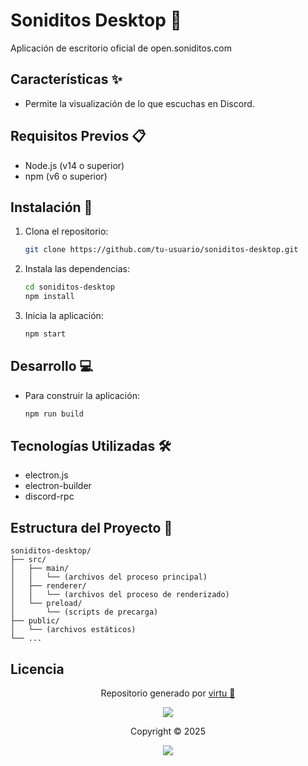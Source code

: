 # Soniditos Desktop 🎵

Aplicación de escritorio oficial de open.soniditos.com

## Características ✨

- Permite la visualización de lo que escuchas en Discord.

## Requisitos Previos 📋

- Node.js (v14 o superior)
- npm (v6 o superior)

## Instalación 🚀

1. Clona el repositorio:
    ```bash
    git clone https://github.com/tu-usuario/soniditos-desktop.git
    ```

2. Instala las dependencias:
    ```bash
    cd soniditos-desktop
    npm install
    ```

3. Inicia la aplicación:
    ```bash
    npm start
    ```

## Desarrollo 💻

- Para construir la aplicación:

    ```bash
    npm run build
    ```

## Tecnologías Utilizadas 🛠️

- electron.js
- electron-builder
- discord-rpc


## Estructura del Proyecto 📁

```
soniditos-desktop/
├── src/
│   ├── main/
│   │   └── (archivos del proceso principal)
│   ├── renderer/
│   │   └── (archivos del proceso de renderizado)
│   └── preload/
│       └── (scripts de precarga)
├── public/
│   └── (archivos estáticos)
└── ...
```

## Licencia

<p align="center">
	Repositorio generado por <a href="https://github.com/sabiopobre" target="_blank">virtu 🎣</a>
</p>

<p align="center">
	<img src="https://open.soniditos.com/cat_footer.svg" />
</p>

<p align="center">
	Copyright &copy; 2025
</p>

<p align="center">
	<a href="/LICENSE"><img src="https://img.shields.io/static/v1.svg?style=for-the-badge&label=License&message=MIT&logoColor=d9e0ee&colorA=363a4f&colorB=b7bdf8"/></a>
</p>

